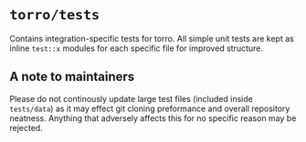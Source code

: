 # `torro/tests`

Contains integration-specific tests for torro. All simple unit tests are kept as inline `test::x` modules for each specific file for improved structure.

## A note to maintainers

Please do not continously update large test files (included inside `tests/data`) as it may effect git cloning preformance and overall repository neatness. Anything that adversely affects this for no specific reason may be rejected.
